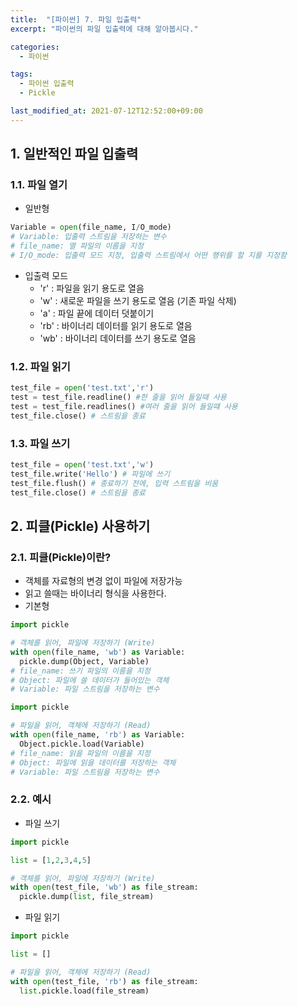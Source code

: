 ```yaml
---
title:  "[파이썬] 7. 파일 입출력"
excerpt: "파이썬의 파일 입출력에 대해 알아봅시다."

categories:
  - 파이썬

tags:
  - 파이썬 입출력
  - Pickle

last_modified_at: 2021-07-12T12:52:00+09:00
---
```


## 1. 일반적인 파일 입출력
### 1.1. 파일 열기
- 일반형

```python
Variable = open(file_name, I/O_mode)
# Variable: 입출력 스트림을 저장하는 변수
# file_name: 열 파일의 이름을 지정
# I/O_mode: 입출력 모드 지정, 입출력 스트림에서 어떤 행위를 할 지를 지정함
```

- 입출력 모드
  - 'r' : 파일을 읽기 용도로 열음
  - 'w' : 새로운 파일을 쓰기 용도로 열음 (기존 파일 삭제)
  - 'a' : 파일 끝에 데이터 덧붙이기
  - 'rb' : 바이너리 데이터를 읽기 용도로 열음
  - 'wb' : 바이너리 데이터를 쓰기 용도로 열음


### 1.2. 파일 읽기

```python
test_file = open('test.txt','r')
test = test_file.readline() #한 줄을 읽어 들일때 사용
test = test_file.readlines() #여러 줄을 읽어 들일떄 사용
test_file.close() # 스트림을 종료
```

### 1.3. 파일 쓰기

```python
test_file = open('test.txt','w')
test_file.write('Hello') # 파일에 쓰기
test_file.flush() # 종료하기 전에, 입력 스트림을 비움
test_file.close() # 스트림을 종료
```

## 2. 피클(Pickle) 사용하기
### 2.1. 피클(Pickle)이란?

- 객체를 자료형의 변경 없이 파일에 저장가능
- 읽고 쓸때는 바이너리 형식을 사용한다.
- 기본형

```python
import pickle

# 객체를 읽어, 파일에 저장하기 (Write)
with open(file_name, 'wb') as Variable:
  pickle.dump(Object, Variable)
# file_name: 쓰기 파일의 이름을 지정
# Object: 파일에 쓸 데이터가 들어있는 객체
# Variable: 파일 스트림을 저장하는 변수
```

```python
import pickle

# 파일을 읽어, 객체에 저장하기 (Read)
with open(file_name, 'rb') as Variable:
  Object.pickle.load(Variable)
# file_name: 읽을 파일의 이름을 지정
# Object: 파일에 읽을 데이터를 저장하는 객체
# Variable: 파일 스트림을 저장하는 변수
```

### 2.2. 예시

- 파일 쓰기

```python
import pickle

list = [1,2,3,4,5]

# 객체를 읽어, 파일에 저장하기 (Write)
with open(test_file, 'wb') as file_stream:
  pickle.dump(list, file_stream)
```

- 파일 읽기

```python
import pickle

list = []

# 파일을 읽어, 객체에 저장하기 (Read)
with open(test_file, 'rb') as file_stream:
  list.pickle.load(file_stream)
```
